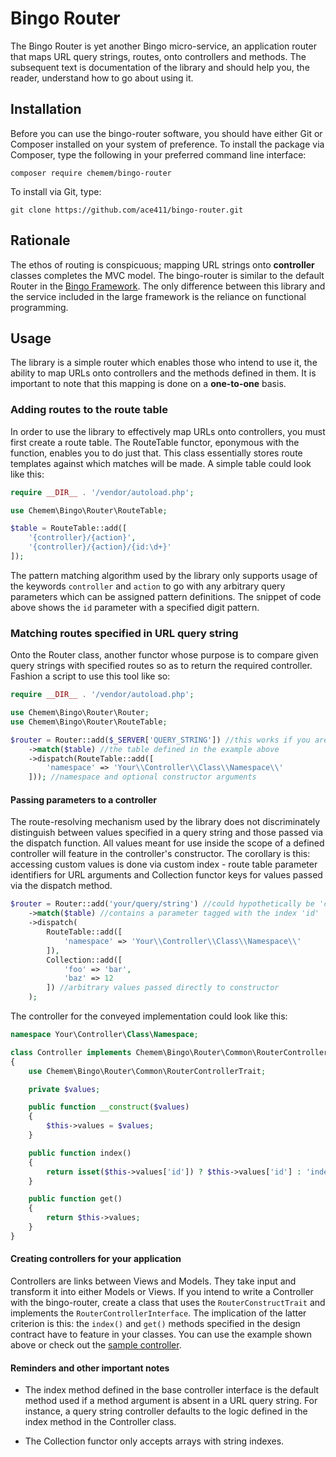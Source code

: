 # Bingo Router

The Bingo Router is yet another Bingo micro-service, an application router that maps URL query strings, routes, onto controllers and methods. The subsequent text is documentation of the library and should help you, the reader, understand how to go about using it.

## Installation

Before you can use the bingo-router software, you should have either Git or Composer installed on your system of preference. To install the package via Composer, type the following in your preferred command line interface:

```composer require chemem/bingo-router```

To install via Git, type:

```git clone https://github.com/ace411/bingo-router.git```

## Rationale

The ethos of routing is conspicuous; mapping URL strings onto **controller** classes completes the MVC model. The bingo-router is similar to the default Router in the [Bingo Framework](https://github.com/ace411/bingo-router). The only difference between this library and the service included in the large framework is the reliance on functional programming.

## Usage

The library is a simple router which enables those who intend to use it, the ability to map URLs onto controllers and the methods defined in them. It is important to note that this mapping is done on a **one-to-one** basis.

### Adding routes to the route table

In order to use the library to effectively map URLs onto controllers, you must first create a route table. The RouteTable functor, eponymous with the function, enables you to do just that. This class essentially stores route templates against which matches will be made. A simple table could look like this:

```php
require __DIR__ . '/vendor/autoload.php';

use Chemem\Bingo\Router\RouteTable;

$table = RouteTable::add([
    '{controller}/{action}',
    '{controller}/{action}/{id:\d+}'
]);
```

The pattern matching algorithm used by the library only supports usage of the keywords ```controller``` and ```action``` to go with any arbitrary query parameters which can be assigned pattern definitions. The snippet of code above shows the ```id``` parameter with a specified digit pattern.

### Matching routes specified in URL query string

Onto the Router class, another functor whose purpose is to compare given query strings with specified routes so as to return the required controller. Fashion a script to use this tool like so:

```php
require __DIR__ . '/vendor/autoload.php';

use Chemem\Bingo\Router\Router;
use Chemem\Bingo\Router\RouteTable;

$router = Router::add($_SERVER['QUERY_STRING']) //this works if you are using a web server
    ->match($table) //the table defined in the example above
    ->dispatch(RouteTable::add([
        'namespace' => 'Your\\Controller\\Class\\Namespace\\'
    ])); //namespace and optional constructor arguments
```

#### Passing parameters to a controller

The route-resolving mechanism used by the library does not discriminately distinguish between values specified in a query string and those passed via the dispatch function. All values meant for use inside the scope of a defined controller will feature in the controller's constructor. The corollary is this: accessing custom values is done via custom index - route table parameter identifiers for URL arguments and Collection functor keys for values passed via the dispatch method.

```php
$router = Router::add('your/query/string') //could hypothetically be 'controller/index/12'
    ->match($table) //contains a parameter tagged with the index 'id'
    ->dispatch(
        RouteTable::add([
            'namespace' => 'Your\\Controller\\Class\\Namespace\\'
        ]),
        Collection::add([
            'foo' => 'bar',
            'baz' => 12
        ]) //arbitrary values passed directly to constructor
    );
```

The controller for the conveyed implementation could look like this:

```php
namespace Your\Controller\Class\Namespace;

class Controller implements Chemem\Bingo\Router\Common\RouterControllerInterface
{
    use Chemem\Bingo\Router\Common\RouterControllerTrait;

    private $values;

    public function __construct($values)
    {
        $this->values = $values;
    }

    public function index()
    {
        return isset($this->values['id']) ? $this->values['id'] : 'index';
    }

    public function get()
    {
        return $this->values;
    }
}
```

#### Creating controllers for your application

Controllers are links between Views and Models. They take input and transform it into either Models or Views. If you intend to write a Controller with the bingo-router, create a class that uses the ```RouterConstructTrait``` and implements the ```RouterControllerInterface```. The implication of the latter criterion is this: the ```index()``` and ```get()``` methods specified in the design contract have to feature in your classes. You can use the example shown above or check out the [sample controller](https://github.com/ace411/bingo-router).  


#### Reminders and other important notes

- The index method defined in the base controller interface is the default method used if a method argument is absent in a URL query string. For instance, a query string controller defaults to the logic defined in the index method in the Controller class.

- The Collection functor only accepts arrays with string indexes.
